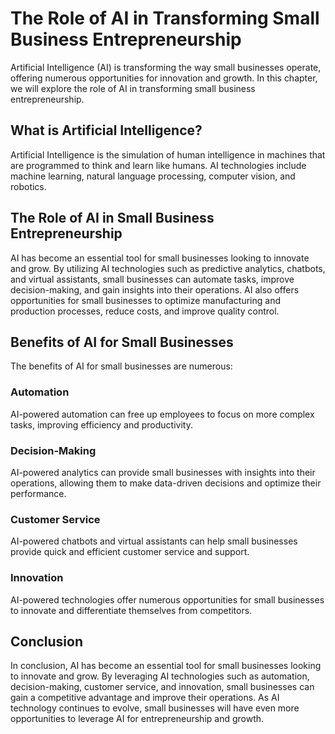 The Role of AI in Transforming Small Business Entrepreneurship
=======================================================================================

Artificial Intelligence (AI) is transforming the way small businesses operate, offering numerous opportunities for innovation and growth. In this chapter, we will explore the role of AI in transforming small business entrepreneurship.

What is Artificial Intelligence?
--------------------------------

Artificial Intelligence is the simulation of human intelligence in machines that are programmed to think and learn like humans. AI technologies include machine learning, natural language processing, computer vision, and robotics.

The Role of AI in Small Business Entrepreneurship
-------------------------------------------------

AI has become an essential tool for small businesses looking to innovate and grow. By utilizing AI technologies such as predictive analytics, chatbots, and virtual assistants, small businesses can automate tasks, improve decision-making, and gain insights into their operations. AI also offers opportunities for small businesses to optimize manufacturing and production processes, reduce costs, and improve quality control.

Benefits of AI for Small Businesses
-----------------------------------

The benefits of AI for small businesses are numerous:

### Automation

AI-powered automation can free up employees to focus on more complex tasks, improving efficiency and productivity.

### Decision-Making

AI-powered analytics can provide small businesses with insights into their operations, allowing them to make data-driven decisions and optimize their performance.

### Customer Service

AI-powered chatbots and virtual assistants can help small businesses provide quick and efficient customer service and support.

### Innovation

AI-powered technologies offer numerous opportunities for small businesses to innovate and differentiate themselves from competitors.

Conclusion
----------

In conclusion, AI has become an essential tool for small businesses looking to innovate and grow. By leveraging AI technologies such as automation, decision-making, customer service, and innovation, small businesses can gain a competitive advantage and improve their operations. As AI technology continues to evolve, small businesses will have even more opportunities to leverage AI for entrepreneurship and growth.
